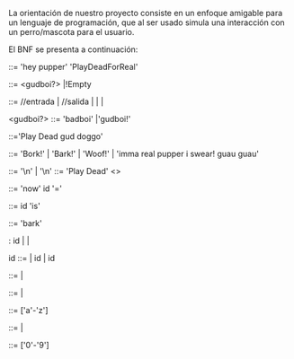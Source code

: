 La orientación de nuestro proyecto consiste en un enfoque amigable para un lenguaje de programación, que al ser usado simula una interacción con un perro/mascota para el usuario.

El BNF se presenta a continuación:

<Program> ::= 'hey pupper' <nl><Statements>'PlayDeadForReal'

<Statements>::= <nl><gudboi?><Statement><nl><Statements>
            |!Empty

<Statement>    ::= <Read>  //entrada
            | <Bark>                //salida
            | <PlayDead>
            | <Conditional>
            | <RollOver>
            
<gudboi?>   ::= 'badboi'
            |'gudboi!'
            
<PlayDead4Real> ::='Play Dead gud doggo'

<Bark>      ::= 'Bork!'
            | 'Bark!'
            | 'Woof!'
            | 'imma real pupper i swear! guau guau'
            
<nl>        ::= '\n' <nl>
            | '\n'
<PlayDead>  ::= 'Play Dead' <>

<assignment>::= 'now' id '=' <expression>

<declaration>::= id 'is' <type>

<write>   ::= 'bark' <expression>

<expression>	: id
		| <numba>
		| <word>

id	   ::= <char>
		| id <lilnumba>
		| id <char>

<type> ::= <numba>
		| <word>

<word> ::= <char>
        |<char> <word>

<char> ::= ['a'-'z']

<numba> ::= <numba> <lilnumba>
		| <lilnumba>

<lilnumba>	::= ['0'-'9']





